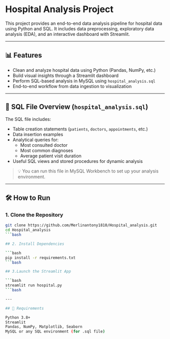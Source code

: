 # Hospital Analysis Project

This project provides an end-to-end data analysis pipeline for hospital data using Python and SQL. It includes data preprocessing, exploratory data analysis (EDA), and an interactive dashboard with Streamlit.

---

## 📊 Features

- Clean and analyze hospital data using Python (Pandas, NumPy, etc.)
- Build visual insights through a Streamlit dashboard
- Perform SQL-based analysis in MySQL using `hospital_analysis.sql`
- End-to-end workflow from data ingestion to visualization

---

## 🧠 SQL File Overview (`hospital_analysis.sql`)

The SQL file includes:

- Table creation statements (`patients`, `doctors`, `appointments`, etc.)
- Data insertion examples
- Analytical queries for:
  - Most consulted doctor
  - Most common diagnoses
  - Average patient visit duration
- Useful SQL views and stored procedures for dynamic analysis

> 💡 You can run this file in MySQL Workbench to set up your analysis environment.

---

## 🛠️ How to Run

### 1. Clone the Repository
```bash
git clone https://github.com/Merlinantony1810/Hospital_analysis.git
cd Hospital_analysis
```bash

## 2. Install Dependencies

```bash
pip install -r requirements.txt
```bash

## 3.Launch the Streamlit App

```bash
streamlit run hospital.py
```bash

---

## 📌 Requirements

Python 3.8+
Streamlit
Pandas, NumPy, Matplotlib, Seaborn
MySQL or any SQL environment (for .sql file)

